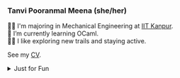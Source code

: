 <!--
**TanviPooranmal/TanviPooranmal** is a ✨ _special_ ✨ repository because its `README.md` (this file) appears on your GitHub profile. -->
### Tanvi Pooranmal Meena (she/her)
👩‍🎓 I'm majoring in Mechanical Engineering at [IIT Kanpur](https://www.iitk.ac.in/).  
🌱 I’m currently learning OCaml.  
🚴‍♀️ I like exploring new trails and staying active.  
<!--🤝 I contributed to [Astropy](https://github.com/astropy/astropy).  -->

See my [CV](https://drive.google.com/file/d/1X0k_9NCodCuM3C_k_VqecOmHQqGicRVN/view?usp=sharing).

<details>
  <summary> Just for Fun</summary>
  
  <!--START_SECTION:waka-->
![Code Time](http://img.shields.io/badge/Code%20Time-9%20hrs%2037%20mins-blue)

![Profile Views](http://img.shields.io/badge/Profile%20Views-5-blue)

**🐱 My GitHub Data** 

> 📦 ? Used in GitHub's Storage 
 > 
> 🏆 547 Contributions in the Year 2024
 > 
> 🚫 Not Opted to Hire
 > 
> 📜 26 Public Repositories 
 > 
> 🔑 0 Private Repositories 
 > 
**I'm a Night 🦉** 

```text
🌞 Morning                22 commits          █░░░░░░░░░░░░░░░░░░░░░░░░   02.84 % 
🌆 Daytime                184 commits         ██████░░░░░░░░░░░░░░░░░░░   23.77 % 
🌃 Evening                286 commits         █████████░░░░░░░░░░░░░░░░   36.95 % 
🌙 Night                  282 commits         █████████░░░░░░░░░░░░░░░░   36.43 % 
```
📅 **I'm Most Productive on Saturday** 

```text
Monday                   71 commits          ██░░░░░░░░░░░░░░░░░░░░░░░   09.17 % 
Tuesday                  103 commits         ███░░░░░░░░░░░░░░░░░░░░░░   13.31 % 
Wednesday                77 commits          ██░░░░░░░░░░░░░░░░░░░░░░░   09.95 % 
Thursday                 63 commits          ██░░░░░░░░░░░░░░░░░░░░░░░   08.14 % 
Friday                   176 commits         ██████░░░░░░░░░░░░░░░░░░░   22.74 % 
Saturday                 200 commits         ██████░░░░░░░░░░░░░░░░░░░   25.84 % 
Sunday                   84 commits          ███░░░░░░░░░░░░░░░░░░░░░░   10.85 % 
```


📊 **This Week I Spent My Time On** 

```text
🕑︎ Time Zone: Asia/Kolkata

💬 Programming Languages: 
Markdown                 3 hrs 26 mins       ██████████░░░░░░░░░░░░░░░   40.00 % 
YAML                     2 hrs 3 mins        ██████░░░░░░░░░░░░░░░░░░░   23.98 % 
Go                       1 hr 33 mins        █████░░░░░░░░░░░░░░░░░░░░   18.14 % 
reStructuredText         1 hr 4 mins         ███░░░░░░░░░░░░░░░░░░░░░░   12.48 % 
Git                      16 mins             █░░░░░░░░░░░░░░░░░░░░░░░░   03.23 % 

🔥 Editors: 
VS Code                  8 hrs 36 mins       █████████████████████████   100.00 % 

🐱‍💻 Projects: 
ravon                    6 hrs 2 mins        ██████████████████░░░░░░░   70.16 % 
cSynk                    2 hrs 3 mins        ██████░░░░░░░░░░░░░░░░░░░   23.81 % 
TanviPooranmal           31 mins             ██░░░░░░░░░░░░░░░░░░░░░░░   06.03 % 

💻 Operating System: 
Linux                    8 hrs 36 mins       █████████████████████████   100.00 % 
```

**I Mostly Code in JavaScript** 

```text
JavaScript               11 repos            ████████░░░░░░░░░░░░░░░░░   30.56 % 
Go                       3 repos             ██░░░░░░░░░░░░░░░░░░░░░░░   08.33 % 
TypeScript               2 repos             █░░░░░░░░░░░░░░░░░░░░░░░░   05.56 % 
Lua                      1 repo              █░░░░░░░░░░░░░░░░░░░░░░░░   02.78 % 
TeX                      1 repo              █░░░░░░░░░░░░░░░░░░░░░░░░   02.78 % 
```



**Timeline**

![Lines of Code chart](https://raw.githubusercontent.com/tanvincible/tanvincible/main/assets/bar_graph.png)


 Last Updated on 10/12/2024 16:23:29 UTC
<!--END_SECTION:waka-->
</details>
